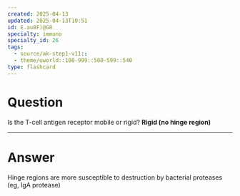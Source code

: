 ```yaml
---
created: 2025-04-13
updated: 2025-04-13T10:51
id: E.au8F)@G8
specialty: immuno
specialty_id: 26
tags:
  - source/ak-step1-v11::
  - theme/uworld::100-999::500-599::540
type: flashcard
---
```


# Question
Is the T-cell antigen receptor mobile or rigid?   **Rigid (no hinge region)**

---

# Answer
Hinge regions are more susceptible to destruction by bacterial proteases (eg, IgA protease)